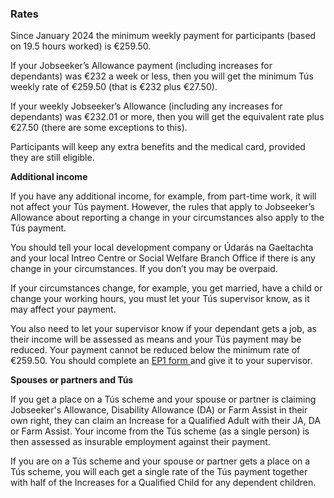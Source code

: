 ###  Rates

Since January 2024 the minimum weekly payment for participants (based on 19.5
hours worked) is €259.50.

If your Jobseeker’s Allowance payment (including increases for dependants) was
€232 a week or less, then you will get the minimum Tús weekly rate of €259.50
(that is €232 plus €27.50).

If your weekly Jobseeker’s Allowance (including any increases for dependants)
was €232.01 or more, then you will get the equivalent rate plus €27.50 (there
are some exceptions to this).

Participants will keep any extra benefits and the medical card, provided they
are still eligible.

**Additional income**

If you have any additional income, for example, from part-time work, it will
not affect your Tús payment. However, the rules that apply to Jobseeker’s
Allowance about reporting a change in your circumstances also apply to the Tús
payment.

You should tell your local development company or Údarás na Gaeltachta and
your local Intreo Centre or Social Welfare Branch Office if there is any
change in your circumstances. If you don’t you may be overpaid.

If your circumstances change, for example, you get married, have a child or
change your working hours, you must let your Tús supervisor know, as it may
affect your payment.

You also need to let your supervisor know if your dependant gets a job, as
their income will be assessed as means and your Tús payment may be reduced.
Your payment cannot be reduced below the minimum rate of €259.50. You should
complete an [ EP1 form
](http://www.welfare.ie/en/downloads/Community_Employment_and_Job_Initiative/EP1_Participant_Change_of_Circumstance_Form.pdf)
and give it to your supervisor.

**Spouses or partners and Tús**

If you get a place on a Tús scheme and your spouse or partner is claiming
Jobseeker's Allowance, Disability Allowance (DA) or Farm Assist in their own
right, they can claim an Increase for a Qualified Adult with their JA, DA or
Farm Assist. Your income from the Tús scheme (as a single person) is then
assessed as insurable employment against their payment.

If you are on a Tús scheme and your spouse or partner gets a place on a Tús
scheme, you will each get a single rate of the Tús payment together with half
of the Increases for a Qualified Child for any dependent children.
